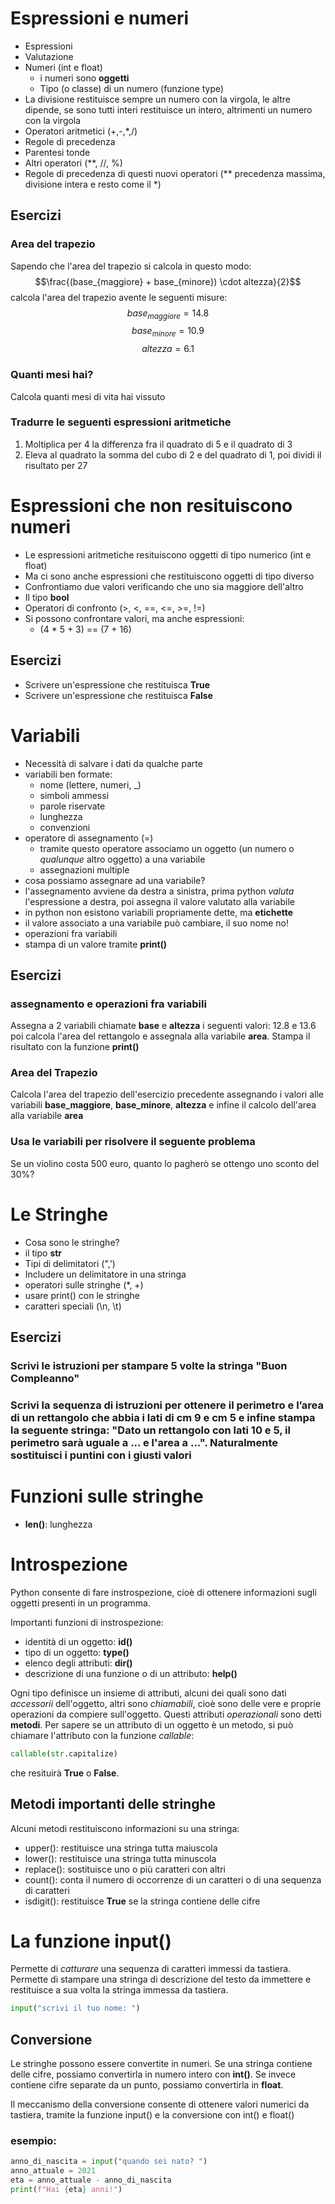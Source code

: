 # Espressioni e numeri

- Espressioni
- Valutazione
- Numeri (int e float)
  - i numeri sono **oggetti**
  - Tipo (o classe) di un numero (funzione type)
- La divisione restituisce sempre un numero con la virgola, le altre dipende, se sono tutti interi restituisce un intero, altrimenti un numero con la virgola
- Operatori aritmetici (+,-,*,/)
- Regole di precedenza
- Parentesi tonde
- Altri operatori (**, //, %)
- Regole di precedenza di questi nuovi operatori (** precedenza massima, divisione intera e resto come il *)

## Esercizi
### Area del trapezio

Sapendo che l'area del trapezio si calcola in questo modo:
$$\frac{(base_{maggiore} + base_{minore}) \cdot altezza}{2}$$
calcola l'area del trapezio avente le seguenti misure:
$$base_{maggiore} = 14.8$$
$$base_{minore} = 10.9$$
$$altezza =  6.1$$

### Quanti mesi hai?

Calcola quanti mesi di vita hai vissuto

### Tradurre le seguenti espressioni aritmetiche

1. Moltiplica per 4 la differenza fra il quadrato di 5 e il quadrato di 3
2. Eleva al quadrato la somma del cubo di 2 e del quadrato di 1, poi dividi il risultato per 27

<div style="page-break-after: always;"></div>

# Espressioni che non resituiscono numeri

- Le espressioni aritmetiche resituiscono oggetti di tipo numerico (int e float)
- Ma ci sono anche espressioni che restituiscono oggetti di tipo diverso
- Confrontiamo due valori verificando che uno sia maggiore dell'altro
- Il tipo **bool**
- Operatori di confronto (>, <, ==, <=, >=, !=)
- Si possono confrontare valori, ma anche espressioni:
  - (4 * 5 + 3) == (7 + 16)

## Esercizi

- Scrivere un'espressione che restituisca **True**
- Scrivere un'espressione che restituisca **False**

<div style="page-break-after: always;"></div>

# Variabili

- Necessità di salvare i dati da qualche parte
- variabili ben formate:
  - nome  (lettere, numeri, _)
  - simboli ammessi
  - parole riservate
  - lunghezza
  - convenzioni
- operatore di assegnamento (=)
  - tramite questo operatore associamo un oggetto (un numero o *qualunque* altro oggetto) a una variabile
  - assegnazioni multiple
- cosa possiamo assegnare ad una variabile?
- l'assegnamento avviene da destra a sinistra, prima python *valuta* l'espressione a destra, poi assegna il valore valutato alla variabile
- in python non esistono variabili propriamente dette, ma **etichette**
- il valore associato a una variabile può cambiare, il suo nome no!
- operazioni fra variabili
- stampa di un valore tramite **print()**

## Esercizi

### assegnamento e operazioni fra variabili
Assegna a 2 variabili chiamate **base** e **altezza** i seguenti valori: 12.8 e 13.6 poi calcola l'area del rettangolo e assegnala alla variabile **area**. Stampa il risultato con la funzione **print()**

### Area del Trapezio
Calcola l'area del trapezio dell'esercizio precedente assegnando i valori alle variabili **base_maggiore**, **base_minore**, **altezza** e infine il calcolo dell'area alla variabile **area**

### Usa le variabili per risolvere il seguente problema
Se un violino costa 500 euro, quanto lo pagherò se ottengo uno sconto del 30%?

<div style="page-break-after: always;"></div>

# Le Stringhe

- Cosa sono le stringhe?
- il tipo **str**
- Tipi di delimitatori (",')
- Includere un delimitatore in una stringa
- operatori sulle stringhe (*, +)
- usare print() con le stringhe
- caratteri speciali (\n, \t)

## Esercizi
### Scrivi le istruzioni per stampare 5 volte la stringa "Buon Compleanno"
### Scrivi la sequenza di istruzioni per ottenere il perimetro e l’area di un rettangolo che abbia i lati di cm 9 e cm 5 e infine stampa la seguente stringa: "Dato un rettangolo con lati 10 e 5, il perimetro sarà uguale a ... e l'area a ...". Naturalmente sostituisci i puntini con i giusti valori

<div style="page-break-after: always;"></div>

# Funzioni sulle stringhe

- **len()**: lunghezza

# Introspezione

Python consente di fare instrospezione, cioè di ottenere informazioni sugli oggetti presenti in un programma.

Importanti funzioni di instrospezione:
- identità di un oggetto: **id()**
- tipo di un oggetto: **type()**
- elenco degli attributi: **dir()**
- descrizione di una funzione o di un attributo: **help()**

Ogni tipo definisce un insieme di attributi, alcuni dei quali sono dati *accessorii* dell'oggetto, altri sono *chiamabili*, cioè sono delle vere e proprie operazioni da compiere sull'oggetto. Questi attributi *operazionali* sono detti **metodi**.
Per sapere se un attributo di un oggetto è un metodo, si può chiamare l'attributo con la funzione *callable*:

```py
callable(str.capitalize)
```

che resituirà **True** o **False**.

## Metodi importanti delle stringhe

Alcuni metodi restituiscono informazioni su una stringa:
- upper(): restituisce una stringa tutta maiuscola
- lower(): restituisce una stringa tutta minuscola
- replace(): sostituisce uno o più caratteri con altri
- count(): conta il numero di occorrenze di un caratteri o di una sequenza di caratteri
- isdigit(): restituisce **True** se la stringa contiene delle cifre  

# La funzione input()

Permette di *catturare* una sequenza di caratteri immessi da tastiera. Permette di stampare una stringa di descrizione del testo da immettere e restituisce a sua volta la stringa immessa da tastiera.

```py
input("scrivi il tuo nome: ")
```

## Conversione

Le stringhe possono essere convertite in numeri. Se una stringa contiene delle cifre, possiamo convertirla in numero intero con **int()**. Se invece contiene cifre separate da un punto, possiamo convertirla in **float**.

Il meccanismo della conversione consente di ottenere valori numerici da tastiera, tramite la funzione input() e la conversione con int() e float()

### esempio:

```py
anno_di_nascita = input("quando sei nato? ")
anno_attuale = 2021
eta = anno_attuale - anno_di_nascita
print(f"Hai {eta} anni!")
```
